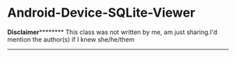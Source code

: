 # Android-Device-SQLite-Viewer
******************Disclaimer**************************
This class was not written by me, am just sharing.I'd mention the author(s) if I knew she/he/them
*********************************************************

